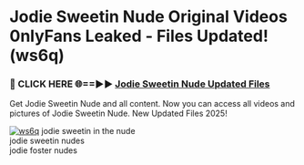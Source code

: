 # Jodie Sweetin Nude Original Videos 0nlyFans Leaked - Files Updated! (ws6q)

<h3>🔴 CLICK HERE 🌐==►► <a href="https://tinyurl.com/5h6xmrr3" rel="nofollow">Jodie Sweetin Nude Updated Files</a></h3>

Get Jodie Sweetin Nude and all content. Now you can access all videos and pictures of Jodie Sweetin Nude. New Updated Files 2025!

[![ws6q](https://i.imgur.com/KVD873Z.gif)](https://tinyurl.com/5h6xmrr3)
jodie sweetin in the nude<br>
jodie sweetin nudes<br>
jodie foster nudes
